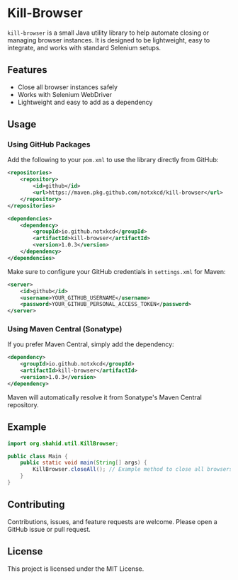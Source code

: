 # Kill-Browser

`kill-browser` is a small Java utility library to help automate closing or managing browser instances. It is designed to be lightweight, easy to integrate, and works with standard Selenium setups.

## Features
- Close all browser instances safely
- Works with Selenium WebDriver
- Lightweight and easy to add as a dependency

## Usage

### Using GitHub Packages

Add the following to your `pom.xml` to use the library directly from GitHub:

```xml
<repositories>
    <repository>
        <id>github</id>
        <url>https://maven.pkg.github.com/notxkcd/kill-browser</url>
    </repository>
</repositories>

<dependencies>
    <dependency>
        <groupId>io.github.notxkcd</groupId>
        <artifactId>kill-browser</artifactId>
        <version>1.0.3</version>
    </dependency>
</dependencies>
````

Make sure to configure your GitHub credentials in `settings.xml` for Maven:

```xml
<server>
    <id>github</id>
    <username>YOUR_GITHUB_USERNAME</username>
    <password>YOUR_GITHUB_PERSONAL_ACCESS_TOKEN</password>
</server>
```

### Using Maven Central (Sonatype)

If you prefer Maven Central, simply add the dependency:

```xml
<dependency>
    <groupId>io.github.notxkcd</groupId>
    <artifactId>kill-browser</artifactId>
    <version>1.0.3</version>
</dependency>
```

Maven will automatically resolve it from Sonatype's Maven Central repository.

## Example

```java
import org.shahid.util.KillBrowser;

public class Main {
    public static void main(String[] args) {
        KillBrowser.closeAll(); // Example method to close all browsers
    }
}
```

## Contributing

Contributions, issues, and feature requests are welcome. Please open a GitHub issue or pull request.

## License

This project is licensed under the MIT License.

